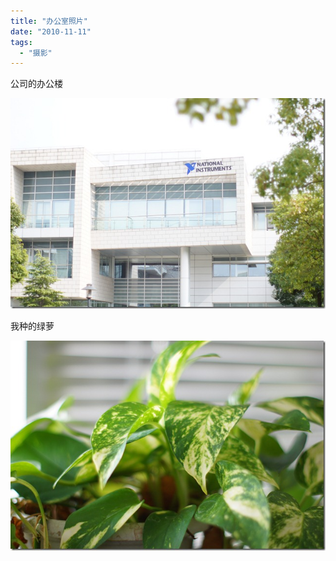 ```yaml
---
title: "办公室照片"
date: "2010-11-11"
tags: 
  - "摄影"
---
```


公司的办公楼

[![DSC00090](images/dsc00090_thumb.jpg "DSC00090")](http://ruanqizhen.wordpress.com/wp-content/uploads/2010/11/dsc00090.jpg)

我种的绿萝

[![DSC00089](images/dsc00089_thumb.jpg "DSC00089")](http://ruanqizhen.wordpress.com/wp-content/uploads/2010/11/dsc00089.jpg)
